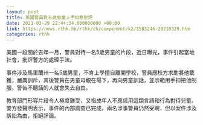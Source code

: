 ```yaml
---
layout: post
title: 美國警員對五歲男童上手扣惹批評
date: 2021-03-29 22:44:34.000000000 +08:00
link: https://news.rthk.hk/rthk/ch/component/k2/1583246-20210329.htm
categories: rthk
---
```


美國一段關於去年一月，警員對待一名5歲男童的片段，近日曝光，事件引起當地社會，批評警方的處理手法。

事件涉及馬里蘭州一名5歲男童，不肯上學擅自離開學校，警員應校方求助將他截獲，嚴厲訓斥，其後警員在男童母親在場下，再向男童訓話，並示範用手扣把他制服，警告不聽話的人就會失去自由。

教育部門形容片段令人極度難受，又指成年人不應該用這類言語和行為對待兒童。警方發聲明表示，事件的內部調查已完成，兩名涉事警員仍然受聘，但以案件涉及訴訟為由，拒絕評論。
